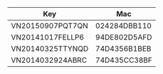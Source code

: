 Key					| Mac				|
------------|-----------|
VN20150907PQT7QN 	|	024284DBB110
VN20141017FELLP6	|	94DE802D5AFD
VN20140325TTYNQD	|	74D4356B1BEB
VN2014032924ABRC  | 74D435CC38BF
